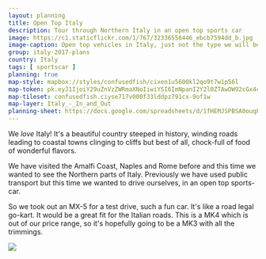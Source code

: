 ```yaml
---
layout: planning
title: Open Top Italy
description: Tour through Northern Italy in an open top sports car
image: https://c1.staticflickr.com/1/767/32336556446_ebcb7594dd_b.jpg
image-caption: Open top vehicles in Italy, just not the type we will be using
group: italy-2017-plans
country: Italy
tags: [ sportscar ]
planning: true
map-style: mapbox://styles/confusedfish/cixen1u5600kl2qo9t7w1p56l
map-token: pk.eyJ1IjoiY29uZnVzZWRmaXNoIiwiYSI6ImNpanI2Y2l0ZTAwOW92cGx4cTgyOXhjbG4ifQ.MhCrf-rEph1cJq5n8A190Q
map-tileset: confusedfish.ciyse717v000f33lddpz791cx-9of1w
map-layer: Italy_-_In_and_Out
planning-sheet: https://docs.google.com/spreadsheets/d/1fHEMJSPBSA0ouqF1F8Fgmi8OdWCdNHYGP_WWWZ-fWww/edit?usp=sharing
---
```


We *love* Italy! It's a beautiful country steeped in history, winding roads leading to coastal towns clinging to cliffs 
but best of all, chock-full of food of wonderful flavors.


<div class="box alt"><div class="row 50% uniform"><div class="7u">

<p>We have visited the Amalfi Coast, Naples and Rome before and this time we wanted to see the Northern parts of Italy.
Previously we have used public transport but this time we wanted to drive ourselves, in an open top sports-car.</p>

<p>So we took out an MX-5 for a test drive, such a fun car. It's like a road legal go-kart. It would be a great fit for the Italian roads. This is a MK4 which is out of our price range, so it's hopefully going to be a MK3 with all the trimmings.</p>

</div><div class="5u"><span class="image fit">
<img src="https://c1.staticflickr.com/1/662/32256445951_e195ffc8f2.jpg" />
</span>
</div>
</div>
</div>


